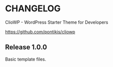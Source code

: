 # CHANGELOG

ClioWP - WordPress Starter Theme for Developers

https://github.com/pontikis/cliowp


## Release 1.0.0

Basic template files.
